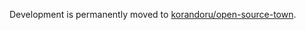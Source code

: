Development is permanently moved to [korandoru/open-source-town](https://github.com/korandoru/open-source-town).
